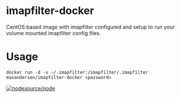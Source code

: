 # imapfilter-docker

CentOS based image with imapfilter configured and setup to run your volume mounted imapfilter config files.

# Usage

`docker run -d -v ~/.imapfilter:/imapfilter/.imapfilter  maxandersen/imapfilter-docker <password>`



[![nodesource/node](http://dockeri.co/image/maxandersen/imapfilter-docker)](https://registry.hub.docker.com/u/maxandersen/imapfilter-docker/)
